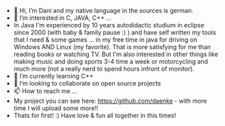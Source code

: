 - 👋 Hi, I’m Dani and my native language in the sources is german.
- 👀 I’m interested in C, JAVA, C++ ...
- In Java I'm experienced by 10 years autodidactic studium in eclipse since 2000 (with baby & family pause :) ) and have self written my tools that I need & some games ... in my free time in java for driving on Windows AND Linux (my favorite).
   That is more satisfying for me than reading books or watching TV.
   But I'm also interested in other things like making music and doing sports 3-4 time a week or motorcycling and much more (not a really nerd to spend hours infront of monitor). 
- 🌱 I’m currently learning C++
- 💞️ I’m looking to collaborate on open source projects
- 📫 How to reach me ...
- My project you can see here: https://github.com/daenke - with more time I will upload some more!!
- Thats for first! :) Have love & fun all together in this times!

<!---
daenke/daenke is a ✨ special ✨ repository because its `README.md` (this file) appears on your GitHub profile.
You can click the Preview link to take a look at your changes.
--->
